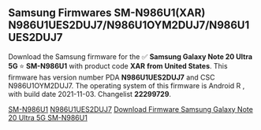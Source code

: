 <h2>Samsung Firmwares SM-N986U1(XAR) N986U1UES2DUJ7/N986U1OYM2DUJ7/N986U1UES2DUJ7</h2>
Download the Samsung firmware for the ✅ <strong>Samsung Galaxy Note 20 Ultra 5G </strong> ⭐ <strong>SM-N986U1</strong> with product code <strong>XAR</strong> <strong> from United States</strong>. This firmware has version number PDA <strong>N986U1UES2DUJ7</strong> and CSC N986U1OYM2DUJ7. The operating system of this firmware is Android R , with build date 2021-11-03. Changelist <strong>22299729</strong>.


[SM-N986U1](https://samfirm.shop/samsung/model/SM-N986U1)
[N986U1UES2DUJ7](https://samfirm.shop/samsung/pda/N986U1UES2DUJ7)
[Download Firmware Samsung Galaxy Note 20 Ultra 5G SM-N986U1](https://samfirm.shop/samsung/firmware/471026)
